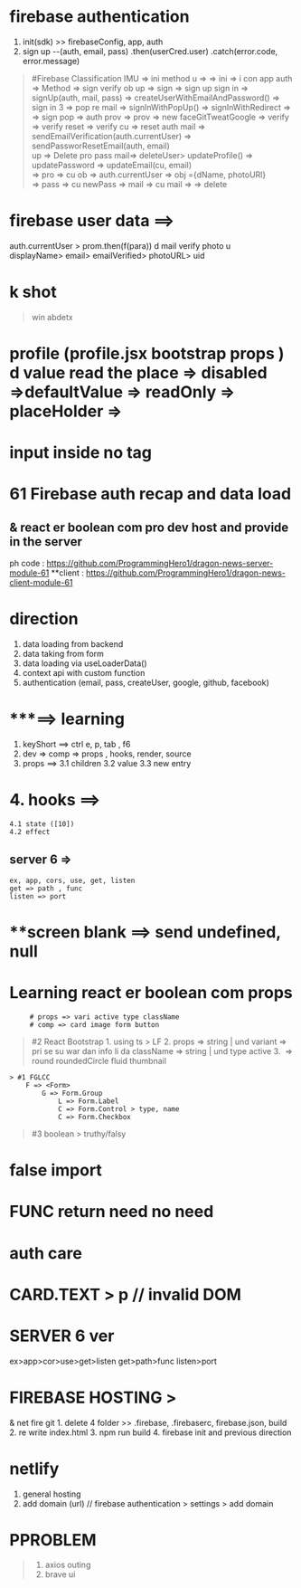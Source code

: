 # firebase authentication 
 1. init(sdk) >> firebaseConfig, app, auth 
 2. sign up 
       --(auth, email, pass)
            .then(userCred.user)
            .catch(error.code, error.message)

 > #Firebase Classification 
 IMU  => ini method u =>
> => ini =>  i con app auth 
> => Method => sign verify ob up 
> => sign => sign up sign in 
=> signUp(auth, mail, pass)  => createUserWithEmailAndPassword()
> => sign in 3 => pop re mail 
        => signInWithPopUp() => signInWithRedirect => 
        => sign pop => auth prov => prov => new faceGitTweatGoogle 
> => verify => verify reset => verify cu => reset auth mail =>  sendEmailVerification(auth.currentUser) => sendPassworResetEmail(auth, email)  
> up => Delete pro pass mail=> deleteUser> updateProfile() => updatePassword => updateEmail(cu, email)    
   => pro => cu ob => auth.currentUser => obj ={dName, photoURl}    
   => pass => cu newPass
   => mail => cu mail => 
   => delete 
# firebase user data  ==> 
auth.currentUser > prom.then(f(para))
        d mail verify photo u  
            displayName> email> emailVerified> photoURL> uid

 # k shot 
  > win abdetx
  # profile (profile.jsx bootstrap props ) d value read the place => disabled =>defaultValue => readOnly => placeHolder => 
  

  # input inside no tag 

# 61 Firebase auth recap and data load 
## & react er boolean com pro dev host  and provide in the server  
ph code : https://github.com/ProgrammingHero1/dragon-news-server-module-61 
**client : https://github.com/ProgrammingHero1/dragon-news-client-module-61 

# direction 
1. data loading from backend 
2. data taking from form 
3. data loading via useLoaderData()
4. context api with custom function 
5. authentication (email, pass, createUser, google, github, facebook)
 
# ***==> learning 
1. keyShort ==> ctrl e, p, tab , f6
2. dev => comp => props , hooks, render, source 
3. props ==> 
    3.1 children 
	3.2 value 
	3.3 new entry  
# 4. hooks ==> 
	4.1 state ([10])
	4.2 effect 
 
## server  6 => 
	ex, app, cors, use, get, listen 
	get => path , func 
	listen => port 
# **screen blank ==> send undefined, null 


# Learning   react er boolean com props 
         # props => vari active type className 
         # comp => card image form button 
> #2  React Bootstrap 
    1. using ts > LF 
    2. props => string | und
        variant => pri se su war dan info li da 
        className => string | und 
        type 
        active 
     3. <Image> => round roundedCircle fluid thumbnail 
  
    > #1 FGLCC 
        F => <Form>
            G => Form.Group 
                L => Form.Label
                C => Form.Control > type, name 
                C => Form.Checkbox 

> #3 boolean 
    > truthy/falsy 

# false import 
# FUNC return need no need 
# auth care
# CARD.TEXT > p // invalid DOM 

# SERVER 6  ver 
ex>app>cor>use>get>listen
 get>path>func 
 listen>port     


# FIREBASE HOSTING > 
  & net fire git 
    1. delete 4 folder >> .firebase, .firebaserc, firebase.json, build 
    2. re write index.html 
    3. npm run build 
    4. firebase init and  previous direction 
# netlify 
   1. general hosting 
   2. add domain (url) // firebase authentication > settings > add domain 
# PPROBLEM 
> 1. axios outing
> 2. brave ui 

